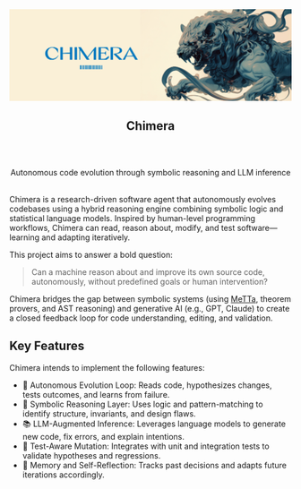<div align="center">
  <a>
    <img src="https://github.com/ChimeraMetta/Chimera/blob/main/assets/header.jpg?raw=true" alt="Logo">
  </a>

  <h2 align="center">Chimera</h2> <div style="height:30px"></div>

  <p align="center">
Autonomous code evolution through symbolic reasoning and LLM inference
    <br />
    <br />
  </p>
</div>

Chimera is a research-driven software agent that autonomously evolves codebases using a hybrid reasoning engine combining symbolic logic and statistical language models. Inspired by human-level programming workflows, Chimera can read, reason about, modify, and test software—learning and adapting iteratively.

This project aims to answer a bold question:

> Can a machine reason about and improve its own source code, autonomously, without predefined goals or human intervention?

Chimera bridges the gap between symbolic systems (using [MeTTa](https://metta-lang.dev/docs/learn/learn.html), theorem provers, and AST reasoning) and generative AI (e.g., GPT, Claude) to create a closed feedback loop for code understanding, editing, and validation.

## Key Features

Chimera intends to implement the following features:

- 🔄 Autonomous Evolution Loop: Reads code, hypothesizes changes, tests outcomes, and learns from failure.
- 🧩 Symbolic Reasoning Layer: Uses logic and pattern-matching to identify structure, invariants, and design flaws.
- 📚 LLM-Augmented Inference: Leverages language models to generate new code, fix errors, and explain intentions.
- 🧪 Test-Aware Mutation: Integrates with unit and integration tests to validate hypotheses and regressions.
- 🧠 Memory and Self-Reflection: Tracks past decisions and adapts future iterations accordingly.